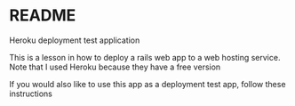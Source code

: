 # README

Heroku deployment test application

This is a lesson in how to deploy a rails web app to a web hosting service.
Note that I used Heroku because they have a free version

If you would also like to use this app as a deployment test app, follow these instructions
